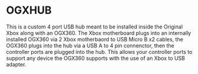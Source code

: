 # OGXHUB

This is a custom 4 port USB hub meant to be installed inside the Original Xbox along with an OGX360. The Xbox motherboard plugs into an internally installed OGX360 via 2 Xbox motherbaord to USB Micro B x2 cables, the OGX360 plugs into the hub via a USB A to 4 pin connenctor, then the controller ports are plugged into the hub. This allows your controller ports to support any device the OGX360 supports with the use of an Xbox to USB adapter.
